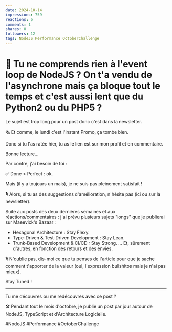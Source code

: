 ```yaml
---
date: 2024-10-14
impressions: 759
reactions: 6
comments: 1
shares: 0
followers: 12
tags: NodeJS Performance OctoberChallenge
---
```


# 🔄 Tu ne comprends rien à l'event loop de NodeJS ? On t'a vendu de l'asynchrone mais ça bloque tout le temps et c'est aussi lent que du Python2 ou du PHP5 ?

Le sujet est trop long pour un post donc c'est dans la newsletter.

🗞️ Et comme, le lundi c'est l'instant Promo, ça tombe bien.

Donc si tu l'as ratée hier, tu as le lien est sur mon profil et en commentaire.

Bonne lecture...

Par contre, j'ai besoin de toi :

✅ Done > Perfect : ok.

Mais (il y a toujours un mais), je ne suis pas pleinement satisfait !

🎙️ Alors, si tu as des suggestions d'amélioration, n'hésite pas (ici ou sur la newsletter).

Suite aux posts des deux dernières semaines et aux réactions/commentaires : j'ai prévu plusieurs sujets "longs" que je publierai sur Maeevick's Bazaar :

- Hexagonal Architecture : Stay Flexy.
- Type-Driven & Test-Driven Development : Stay Lean.
- Trunk-Based Development & CI/CD : Stay Strong.
  ... Et, sûrement d'autres, en fonction des retours et des envies.

🎙️ N'oublie pas, dis-moi ce que tu penses de l'article pour que je sache comment t'apporter de la valeur (oui, l'expression bullshitos mais je n'ai pas mieux).

Stay Tuned !

---

Tu me découvres ou me redécouvres avec ce post ?

🛠️ Pendant tout le mois d'octobre, je publie un post par jour autour de NodeJS, TypeScript et d'Architecture Logicielle.

#NodeJS #Performance #OctoberChallenge
